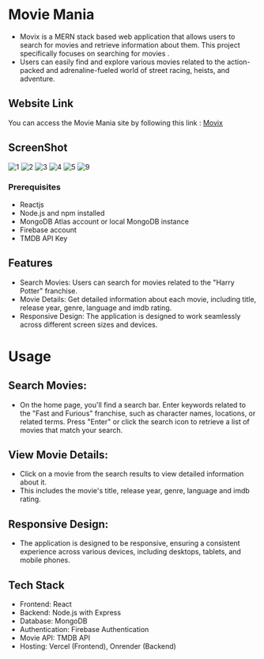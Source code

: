 # Movie Mania

- Movix is a MERN stack based web application that allows users to search for movies and retrieve information about them. This project specifically focuses on searching for movies .
- Users can easily find and explore various movies related to the action-packed and adrenaline-fueled world of street racing, heists, and adventure.

## Website Link
You can access the Movie Mania site by following this link : [Movix](https://movix-hubb.vercel.app)


## ScreenShot

![1](https://github.com/AnkitJha13/Movix/assets/116744896/843deea0-44eb-4805-907a-1b98fd782037)
![2](https://github.com/AnkitJha13/Movix/assets/116744896/6bf1e1ba-8a53-4a5c-9319-e044e7b25a4d)
![3](https://github.com/AnkitJha13/Movix/assets/116744896/52c19c1c-891d-47c7-b7d8-149da8582b97)
![4](https://github.com/AnkitJha13/Movix/assets/116744896/f6681947-14fe-41c5-982d-15fade0da4f9)
![5](https://github.com/AnkitJha13/Movix/assets/116744896/19121796-2557-4297-a060-b4a8871ce3fe)
![9](https://github.com/AnkitJha13/Movix/assets/116744896/d2aa6f95-0517-4834-b4c6-810f1f2f6bb4)



### Prerequisites
- Reactjs 
- Node.js and npm installed
- MongoDB Atlas account or local MongoDB instance
- Firebase account
- TMDB API Key


## Features
- Search Movies: Users can search for movies related to the "Harry Potter" franchise.
- Movie Details: Get detailed information about each movie, including title, release year, genre, language and imdb rating.
- Responsive Design: The application is designed to work seamlessly across different screen sizes and devices.

# Usage
## Search Movies:
- On the home page, you'll find a search bar. Enter keywords related to the "Fast and Furious" franchise, such as character names, locations, or related terms. Press "Enter" or click the search icon to retrieve a list of movies that match your search.

## View Movie Details:
- Click on a movie from the search results to view detailed information about it.
- This includes the movie's title, release year, genre, language and imdb rating.


## Responsive Design:   
- The application is designed to be responsive, ensuring a consistent experience across various devices, including desktops, tablets, and mobile phones.

## Tech Stack
- Frontend: React
- Backend: Node.js with Express
- Database: MongoDB
- Authentication: Firebase Authentication
- Movie API: TMDB API
- Hosting: Vercel (Frontend), Onrender (Backend)
